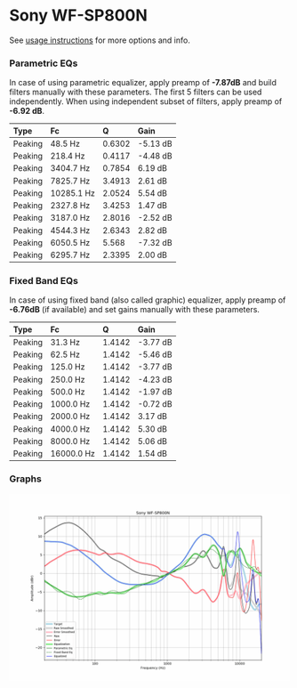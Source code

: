# Sony WF-SP800N
See [usage instructions](https://github.com/jaakkopasanen/AutoEq#usage) for more options and info.

### Parametric EQs
In case of using parametric equalizer, apply preamp of **-7.87dB** and build filters manually
with these parameters. The first 5 filters can be used independently.
When using independent subset of filters, apply preamp of **-6.92 dB**.

| Type    | Fc         |      Q | Gain     |
|:--------|:-----------|:-------|:---------|
| Peaking | 48.5 Hz    | 0.6302 | -5.13 dB |
| Peaking | 218.4 Hz   | 0.4117 | -4.48 dB |
| Peaking | 3404.7 Hz  | 0.7854 | 6.19 dB  |
| Peaking | 7825.7 Hz  | 3.4913 | 2.61 dB  |
| Peaking | 10285.1 Hz | 2.0524 | 5.54 dB  |
| Peaking | 2327.8 Hz  | 3.4253 | 1.47 dB  |
| Peaking | 3187.0 Hz  | 2.8016 | -2.52 dB |
| Peaking | 4544.3 Hz  | 2.6343 | 2.82 dB  |
| Peaking | 6050.5 Hz  | 5.568  | -7.32 dB |
| Peaking | 6295.7 Hz  | 2.3395 | 2.00 dB  |

### Fixed Band EQs
In case of using fixed band (also called graphic) equalizer, apply preamp of **-6.76dB**
(if available) and set gains manually with these parameters.

| Type    | Fc         |      Q | Gain     |
|:--------|:-----------|:-------|:---------|
| Peaking | 31.3 Hz    | 1.4142 | -3.77 dB |
| Peaking | 62.5 Hz    | 1.4142 | -5.46 dB |
| Peaking | 125.0 Hz   | 1.4142 | -3.77 dB |
| Peaking | 250.0 Hz   | 1.4142 | -4.23 dB |
| Peaking | 500.0 Hz   | 1.4142 | -1.97 dB |
| Peaking | 1000.0 Hz  | 1.4142 | -0.72 dB |
| Peaking | 2000.0 Hz  | 1.4142 | 3.17 dB  |
| Peaking | 4000.0 Hz  | 1.4142 | 5.30 dB  |
| Peaking | 8000.0 Hz  | 1.4142 | 5.06 dB  |
| Peaking | 16000.0 Hz | 1.4142 | 1.54 dB  |

### Graphs
![](./Sony%20WF-SP800N.png)